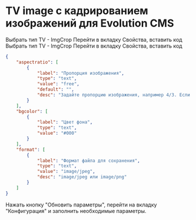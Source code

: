 # TV image с кадрированием изображений для Evolution CMS

Выбрать тип TV - ImgCrop
Перейти в вкладку Свойства, вставить код
Выбрать тип TV - ImgCrop
Перейти в вкладку Свойства, вставить код

```json
{
    "aspectratio": [
        {
            "label": "Пропорция изображения",
            "type": "text",
            "value": "free",
            "default": "",
            "desc": "Задайте пропорцию изображения, например 4/3. Если не задано, то свободное соотношение сторон"
        }
    ],
    "bgcolor": [
        {
            "label": "Цвет фона",
            "type": "text",
            "value": "#000"
        }
    ],
    "format": [
        {
            "label": "Формат файла для сохранения",
            "type": "text",
            "value": "image/jpeg",
            "desc": "image/jpeg или image/png"
        }
    ]
}
```

Нажать кнопку "Обновить параметры", перейти на вкладку "Конфигурация" и заполнить необходимые параметры.
